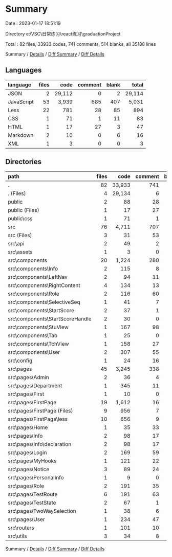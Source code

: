 # Summary

Date : 2023-01-17 18:51:19

Directory e:\\VSC\\日常练习\\react练习\\graduationProject

Total : 82 files,  33933 codes, 741 comments, 514 blanks, all 35188 lines

Summary / [Details](details.md) / [Diff Summary](diff.md) / [Diff Details](diff-details.md)

## Languages
| language | files | code | comment | blank | total |
| :--- | ---: | ---: | ---: | ---: | ---: |
| JSON | 2 | 29,112 | 0 | 2 | 29,114 |
| JavaScript | 53 | 3,939 | 685 | 407 | 5,031 |
| Less | 22 | 781 | 28 | 85 | 894 |
| CSS | 1 | 71 | 1 | 11 | 83 |
| HTML | 1 | 17 | 27 | 3 | 47 |
| Markdown | 2 | 10 | 0 | 6 | 16 |
| XML | 1 | 3 | 0 | 0 | 3 |

## Directories
| path | files | code | comment | blank | total |
| :--- | ---: | ---: | ---: | ---: | ---: |
| . | 82 | 33,933 | 741 | 514 | 35,188 |
| . (Files) | 4 | 29,134 | 6 | 7 | 29,147 |
| public | 2 | 88 | 28 | 14 | 130 |
| public (Files) | 1 | 17 | 27 | 3 | 47 |
| public\\css | 1 | 71 | 1 | 11 | 83 |
| src | 76 | 4,711 | 707 | 493 | 5,911 |
| src (Files) | 3 | 31 | 53 | 14 | 98 |
| src\\api | 2 | 49 | 2 | 32 | 83 |
| src\\assets | 1 | 3 | 0 | 0 | 3 |
| src\\components | 20 | 1,224 | 280 | 134 | 1,638 |
| src\\components\\Info | 2 | 115 | 8 | 14 | 137 |
| src\\components\\LeftNav | 2 | 94 | 11 | 14 | 119 |
| src\\components\\RightContent | 4 | 134 | 13 | 16 | 163 |
| src\\components\\Role | 2 | 116 | 60 | 16 | 192 |
| src\\components\\SelectiveSeq | 1 | 41 | 7 | 5 | 53 |
| src\\components\\StartScore | 2 | 37 | 1 | 8 | 46 |
| src\\components\\StartScoreHandle | 2 | 30 | 0 | 5 | 35 |
| src\\components\\StuView | 1 | 167 | 98 | 17 | 282 |
| src\\components\\Tab | 1 | 25 | 0 | 4 | 29 |
| src\\components\\TchView | 1 | 158 | 27 | 3 | 188 |
| src\\components\\User | 2 | 307 | 55 | 32 | 394 |
| src\\config | 1 | 24 | 16 | 4 | 44 |
| src\\pages | 45 | 3,245 | 338 | 300 | 3,883 |
| src\\pages\\Admin | 2 | 36 | 4 | 7 | 47 |
| src\\pages\\Department | 1 | 345 | 11 | 25 | 381 |
| src\\pages\\First | 1 | 10 | 0 | 2 | 12 |
| src\\pages\\FirstPage | 19 | 1,612 | 16 | 99 | 1,727 |
| src\\pages\\FirstPage (Files) | 9 | 956 | 7 | 36 | 999 |
| src\\pages\\FirstPage\\less | 10 | 656 | 9 | 63 | 728 |
| src\\pages\\Home | 1 | 35 | 33 | 16 | 84 |
| src\\pages\\Info | 2 | 98 | 17 | 14 | 129 |
| src\\pages\\Info\\declaration | 2 | 98 | 17 | 14 | 129 |
| src\\pages\\Login | 2 | 169 | 59 | 21 | 249 |
| src\\pages\\MyHooks | 1 | 121 | 22 | 25 | 168 |
| src\\pages\\Notice | 3 | 89 | 24 | 14 | 127 |
| src\\pages\\PersonalInfo | 1 | 9 | 0 | 3 | 12 |
| src\\pages\\Role | 2 | 191 | 35 | 18 | 244 |
| src\\pages\\TestRoute | 6 | 191 | 63 | 28 | 282 |
| src\\pages\\TestState | 2 | 67 | 1 | 9 | 77 |
| src\\pages\\TwoWaySelection | 1 | 38 | 6 | 3 | 47 |
| src\\pages\\User | 1 | 234 | 47 | 16 | 297 |
| src\\routers | 1 | 101 | 10 | 2 | 113 |
| src\\utils | 3 | 34 | 8 | 7 | 49 |

Summary / [Details](details.md) / [Diff Summary](diff.md) / [Diff Details](diff-details.md)